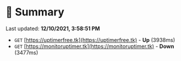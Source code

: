 # 📖 Summary
Last updated: **12/10/2021, 3:58:51 PM**

- `GET` [https://uptimerfree.tk](https://uptimerfree.tk) - **Up** (3938ms)
- `GET` [https://monitoruptimer.tk](https://monitoruptimer.tk) - **Down** (3477ms)

